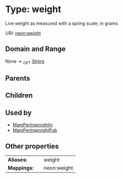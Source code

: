 
# Type: weight


Live weight as measured with a spring scale; in grams

URI: [neon:weight](https://data.neonscience.org/weight)


## Domain and Range

None ->  <sub>OPT</sub> [String](types/String.md)

## Parents


## Children


## Used by

 * [MamPertrapnightIn](MamPertrapnightIn.md)
 * [MamPertrapnightPub](MamPertrapnightPub.md)

## Other properties

|  |  |  |
| --- | --- | --- |
| **Aliases:** | | weight |
| **Mappings:** | | neon:weight |

